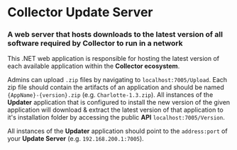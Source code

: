 ﻿# Collector Update Server
### A web server that hosts downloads to the latest version of all software required by Collector to run in a network

This .NET web application is responsible for hosting the latest version of each available application
within the **Collector ecosystem**. 

Admins can upload `.zip` files by navigating to `localhost:7005/Upload`. Each zip file should contain the 
artifacts of an application and should be named `{AppName}-{version}.zip` (e.g. `Charlotte-1.3.zip`). 
All instances of the **Updater** application that is configured to 
install the new version of the given application will download & extract the latest version of 
that application to it's installation folder by accessing the public **API** `localhost:7005/Version`.

All instances of the **Updater** application should point to the `address:port` of your **Update Server** (e.g. `192.168.200.1:7005`).
